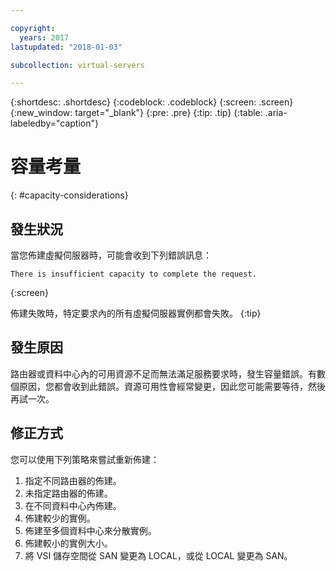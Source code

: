 ```yaml
---

copyright:
  years: 2017
lastupdated: "2018-01-03"

subcollection: virtual-servers

---
```


{:shortdesc: .shortdesc}
{:codeblock: .codeblock}
{:screen: .screen}
{:new_window: target="_blank"}
{:pre: .pre}
{:tip: .tip}
{:table: .aria-labeledby="caption"}


# 容量考量
{: #capacity-considerations}

## 發生狀況

當您佈建虛擬伺服器時，可能會收到下列錯誤訊息：

```
There is insufficient capacity to complete the request.
```
{:screen}

佈建失敗時，特定要求內的所有虛擬伺服器實例都會失敗。
{:tip}

## 發生原因

路由器或資料中心內的可用資源不足而無法滿足服務要求時，發生容量錯誤。有數個原因，您都會收到此錯誤。資源可用性會經常變更，因此您可能需要等待，然後再試一次。

## 修正方式

您可以使用下列策略來嘗試重新佈建：

1. 指定不同路由器的佈建。  
2. 未指定路由器的佈建。
3. 在不同資料中心內佈建。
4. 佈建較少的實例。
5. 佈建至多個資料中心來分散實例。
6. 佈建較小的實例大小。
7. 將 VSI 儲存空間從 SAN 變更為 LOCAL，或從 LOCAL 變更為 SAN。
